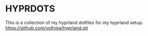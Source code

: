 # HYPRDOTS

This is a collection of my hyprland dotfiles for my hyprland setup.
https://github.com/voltyea/hyprland.git
